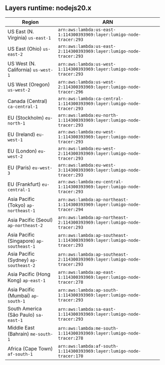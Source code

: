 Layers runtime: nodejs20.x
----
| Region | ARN |
| --- | --- |
|US East (N. Virginia)  `us-east-1`|`arn:aws:lambda:us-east-1:114300393969:layer:lumigo-node-tracer:293`|
|US East (Ohio)  `us-east-2`|`arn:aws:lambda:us-east-2:114300393969:layer:lumigo-node-tracer:293`|
|US West (N. California)  `us-west-1`|`arn:aws:lambda:us-west-1:114300393969:layer:lumigo-node-tracer:293`|
|US West (Oregon)  `us-west-2`|`arn:aws:lambda:us-west-2:114300393969:layer:lumigo-node-tracer:296`|
|Canada (Central)  `ca-central-1`|`arn:aws:lambda:ca-central-1:114300393969:layer:lumigo-node-tracer:293`|
|EU (Stockholm)  `eu-north-1`|`arn:aws:lambda:eu-north-1:114300393969:layer:lumigo-node-tracer:293`|
|EU (Ireland)  `eu-west-1`|`arn:aws:lambda:eu-west-1:114300393969:layer:lumigo-node-tracer:293`|
|EU (London)  `eu-west-2`|`arn:aws:lambda:eu-west-2:114300393969:layer:lumigo-node-tracer:293`|
|EU (Paris)  `eu-west-3`|`arn:aws:lambda:eu-west-3:114300393969:layer:lumigo-node-tracer:293`|
|EU (Frankfurt)  `eu-central-1`|`arn:aws:lambda:eu-central-1:114300393969:layer:lumigo-node-tracer:293`|
|Asia Pacific (Tokyo)  `ap-northeast-1`|`arn:aws:lambda:ap-northeast-1:114300393969:layer:lumigo-node-tracer:294`|
|Asia Pacific (Seoul)  `ap-northeast-2`|`arn:aws:lambda:ap-northeast-2:114300393969:layer:lumigo-node-tracer:293`|
|Asia Pacific (Singapore)  `ap-southeast-1`|`arn:aws:lambda:ap-southeast-1:114300393969:layer:lumigo-node-tracer:293`|
|Asia Pacific (Sydney)  `ap-southeast-2`|`arn:aws:lambda:ap-southeast-2:114300393969:layer:lumigo-node-tracer:293`|
|Asia Pacific (Hong Kong)  `ap-east-1`|`arn:aws:lambda:ap-east-1:114300393969:layer:lumigo-node-tracer:278`|
|Asia Pacific (Mumbai)  `ap-south-1`|`arn:aws:lambda:ap-south-1:114300393969:layer:lumigo-node-tracer:293`|
|South America (São Paulo)  `sa-east-1`|`arn:aws:lambda:sa-east-1:114300393969:layer:lumigo-node-tracer:293`|
|Middle East (Bahrain)  `me-south-1`|`arn:aws:lambda:me-south-1:114300393969:layer:lumigo-node-tracer:278`|
|Africa (Cape Town)  `af-south-1`|`arn:aws:lambda:af-south-1:114300393969:layer:lumigo-node-tracer:170`|
